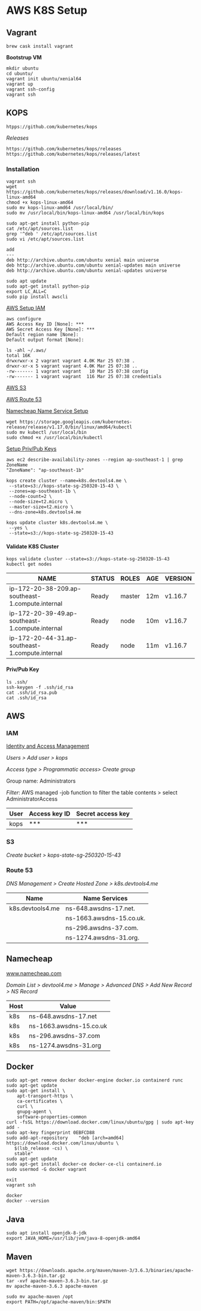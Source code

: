# AWS K8S Setup

## Vagrant

```
brew cask install vagrant
```

**Bootstrup VM**

```
mkdir ubuntu
cd ubuntu/
vagrant init ubuntu/xenial64
vagrant up
vagrant ssh-config
vagrant ssh
```

## KOPS

```
htpps://github.com/kubernetes/kops
```

*Releases*

```
https://github.com/kubernetes/kops/releases
https://github.com/kubernetes/kops/releases/latest
```

### Installation

```
vagrant ssh
wget https://github.com/kubernetes/kops/releases/download/v1.16.0/kops-linux-amd64
chmod +x kops-linux-amd64
sudo mv kops-linux-amd64 /usr/local/bin/
sudo mv /usr/local/bin/kops-linux-amd64 /usr/local/bin/kops

sudo apt-get install python-pip
cat /etc/apt/sources.list
grep '^deb ' /etc/apt/sources.list
sudo vi /etc/apt/sources.list

add
---
deb http://archive.ubuntu.com/ubuntu xenial main universe
deb http://archive.ubuntu.com/ubuntu xenial-updates main universe
deb http://archive.ubuntu.com/ubuntu xenial-updates universe

sudo apt update
sudo apt-get install python-pip
export LC_ALL=C
sudo pip install awscli
```

[AWS Setup IAM](#iam)

```
aws configure
AWS Access Key ID [None]: ***
AWS Secret Access Key [None]: ***
Default region name [None]:
Default output format [None]:

ls -ahl ~/.aws/
total 16K
drwxrwxr-x 2 vagrant vagrant 4.0K Mar 25 07:38 .
drwxr-xr-x 5 vagrant vagrant 4.0K Mar 25 07:38 ..
-rw------- 1 vagrant vagrant   10 Mar 25 07:38 config
-rw------- 1 vagrant vagrant  116 Mar 25 07:38 credentials
```

[AWS S3](#s3)

[AWS Route 53](#route-53)

[Namecheap Name Service Setup](#namecheap)

```
wget https://storage.googleapis.com/kubernetes-release/release/v1.17.0/bin/linux/amd64/kubectl
sudo mv kubectl /usr/local/bin
sudo chmod +x /usr/local/bin/kubectl
```

[Setup Priv/Pub Keys](#priv/pub-key)

```
aws ec2 describe-availability-zones --region ap-southeast-1 | grep ZoneName
"ZoneName": "ap-southeast-1b"
```


```
kops create cluster --name=k8s.devtools4.me \
 --state=s3://kops-state-sg-250320-15-43 \
 --zones=ap-southeast-1b \
 --node-count=2 \
 --node-size=t2.micro \
 --master-size=t2.micro \
 --dns-zone=k8s.devtools4.me

kops update cluster k8s.devtools4.me \
 --yes \
 --state=s3://kops-state-sg-250320-15-43
```

#### Validate K8S Cluster

```
kops validate cluster --state=s3://kops-state-sg-250320-15-43
kubectl get nodes
```

| NAME | STATUS | ROLES | AGE | VERSION |
|---|---|---|---|---|
|ip-172-20-38-209.ap-southeast-1.compute.internal|Ready|master|12m|v1.16.7|
|ip-172-20-39-49.ap-southeast-1.compute.internal|Ready|node|10m|v1.16.7|
|ip-172-20-44-31.ap-southeast-1.compute.internal|Ready|node|11m|v1.16.7|

#### Priv/Pub Key

```
ls .ssh/
ssh-keygen -f .ssh/id_rsa
cat .ssh/id_rsa.pub
cat .ssh/id_rsa
```

## AWS

### IAM

[Identity and Access Management](https://console.aws.amazon.com/iam/home)

*Users > Add user > kops*

*Access type > Programmatic access> Create group*

Group name: Administrators

*Filter*: AWS managed -job function to filter the table contents > select AdministratorAccess

|User |Access key ID |Secret access key|
|---|---|---|
|kops | *** | *** |

### S3

*Create bucket > kops-state-sg-250320-15-43*

### Route 53

*DNS Management > Create Hosted Zone > k8s.devtools4.me*

|Name | Name Services |
|---|---|
|k8s.devtools4.me | ns-648.awsdns-17.net.
|                 | ns-1663.awsdns-15.co.uk.
|                 | ns-296.awsdns-37.com.
|                 | ns-1274.awsdns-31.org.

## Namecheap

www.namecheap.com

*Domain List > devtool4.me > Manage > Advanced DNS > Add New Record > NS Record*

|Host | Value |
|---|---|
| k8s  | ns-648.awsdns-17.net |
| k8s  | ns-1663.awsdns-15.co.uk |
| k8s  | ns-296.awsdns-37.com |
| k8s  | ns-1274.awsdns-31.org |

## Docker

```
sudo apt-get remove docker docker-engine docker.io containerd runc
sudo apt-get update
sudo apt-get install \
    apt-transport-https \
    ca-certificates \
    curl \
    gnupg-agent \
    software-properties-common
curl -fsSL https://download.docker.com/linux/ubuntu/gpg | sudo apt-key add -
sudo apt-key fingerprint 0EBFCD88
sudo add-apt-repository    "deb [arch=amd64] https://download.docker.com/linux/ubuntu \
   $(lsb_release -cs) \
   stable"
sudo apt-get update
sudo apt-get install docker-ce docker-ce-cli containerd.io
sudo usermod -G docker vagrant

exit
vagrant ssh

docker
docker --version
```

## Java

```
sudo apt install openjdk-8-jdk
export JAVA_HOME=/usr/lib/jvm/java-8-openjdk-amd64
```

## Maven

```
wget https://downloads.apache.org/maven/maven-3/3.6.3/binaries/apache-maven-3.6.3-bin.tar.gz
tar -xvf apache-maven-3.6.3-bin.tar.gz
mv apache-maven-3.6.3 apache-maven

sudo mv apache-maven /opt
export PATH=/opt/apache-maven/bin:$PATH
```